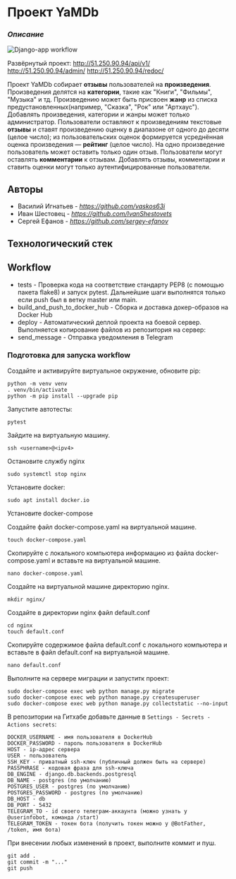 # **Проект YaMDb**
### ***Описание***

![Django-app workflow](https://github.com/IvanShestovets/yamdb_final/actions/workflows/yamdb_workflow.yml/badge.svg)

Развёрнутый проект: 
http://51.250.90.94/api/v1/ 
http://51.250.90.94/admin/ 
http://51.250.90.94/redoc/

Проект YaMDb собирает **отзывы** пользователей на **произведения**.
Произведения делятся на **категории**, такие как "Книги", "Фильмы", "Музыка" и тд.
Произведению может быть присвоен **жанр** из списка предустановленных(например, "Сказка", "Рок" или "Артхаус").
Добавлять произведения, категории и жанры может только администратор.
Пользователи оставляют к произведениям текстовые **отзывы** и ставят произведению оценку в диапазоне от одного до десяти (целое число); из пользовательских оценок формируется усреднённая оценка произведения — **рейтинг** (целое число). На одно произведение пользователь может оставить только один отзыв.
Пользователи могут оставлять **комментарии** к отзывам.
Добавлять отзывы, комментарии и ставить оценки могут только аутентифицированные пользователи.

## Авторы
- Василий Игнатьев - _https://github.com/vaskos63i_
- Иван Шестовец - _https://github.com/IvanShestovets_
- Сергей Ефанов - _https://github.com/sergey-efanov_




## Технологический стек

## Workflow
* tests - Проверка кода на соответствие стандарту PEP8 (с помощью пакета flake8) и запуск pytest. Дальнейшие шаги выполнятся только если push был в ветку master или main.
* build_and_push_to_docker_hub - Сборка и доставка докер-образов на Docker Hub
* deploy - Автоматический деплой проекта на боевой сервер. Выполняется копирование файлов из репозитория на сервер:
* send_message - Отправка уведомления в Telegram

### Подготовка для запуска workflow
Создайте и активируйте виртуальное окружение, обновите pip:
```
python -m venv venv
. venv/bin/activate
python -m pip install --upgrade pip
```
Запустите автотесты:
```
pytest
```
Зайдите на виртуальную машинy.
```
ssh <username>@<ipv4>
```
Остановите службу nginx
```
sudo systemctl stop nginx 
````
Установите docker:
```
sudo apt install docker.io
```
Установите docker-compose

Создайте файл docker-compose.yaml на виртуальной машине. 
```
touch docker-compose.yaml
```
Скопируйте с локального компьютера информацию из файла docker-compose.yaml и вставьте на виртуальной машине.
```
nano docker-compose.yaml
```

Cоздайте на виртуальной машине директорию nginx.
```
mkdir nginx/
```
Создайте в директории nginx файл default.conf
```
cd nginx
touch default.conf
```
Скопируйте содержимое файла default.conf с локального компьютера и вставьте в файл default.conf на виртуальной машине.
```
nano default.conf
```

Выполните на сервере миграции и запуститк проект:
```
sudo docker-compose exec web python manage.py migrate
sudo docker-compose exec web python manage.py createsuperuser
sudo docker-compose exec web python manage.py collectstatic --no-input
```

В репозитории на Гитхабе добавьте данные в `Settings - Secrets - Actions secrets`:
```
DOCKER_USERNAME - имя пользователя в DockerHub
DOCKER_PASSWORD - пароль пользователя в DockerHub
HOST - ip-адрес сервера
USER - пользователь
SSH_KEY - приватный ssh-ключ (публичный должен быть на сервере)
PASSPHRASE - кодовая фраза для ssh-ключа
DB_ENGINE - django.db.backends.postgresql
DB_NAME - postgres (по умолчанию)
POSTGRES_USER - postgres (по умолчанию)
POSTGRES_PASSWORD - postgres (по умолчанию)
DB_HOST - db
DB_PORT - 5432
TELEGRAM_TO - id своего телеграм-аккаунта (можно узнать у @userinfobot, команда /start)
TELEGRAM_TOKEN - токен бота (получить токен можно у @BotFather, /token, имя бота)
```
При внесении любых изменений в проект, выполните коммит и пуш.
```
git add .
git commit -m "..."
git push
```